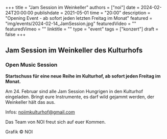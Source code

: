 +++
title = "Jam Session im Weinkeller"
authors = ["noi"]
date = 2024-02-24T20:00:00
publishdate = 2021-05-01
time = "20:00"
description = "Opening Event - ab sofort jeden letzten Freitag im Monat"
featured = "img/events/2024-02-14_JamSession.jpg"
featuredVideo = ""
featuredVimeo = ""
linktitle = ""
type = "event"
tags = ["konzert"]
draft = false
+++


## Jam Session im Weinkeller des Kulturhofs
### Open Music Session

**Startschuss für eine neue Reihe im Kulturhof, ab sofort jeden Freitag im Monat.**

Am 24. Februar sind alle Jam Session Hungrigen in den Kulturhof eingeladen. Bringt eure Instrumente, es darf wild gejammt werden, der Weinkeller hält das aus.


Infos: noiimkulturhof@gmail.com

Das Team von NOI freut sich auf euer Kommen.

Grafik © NOI
